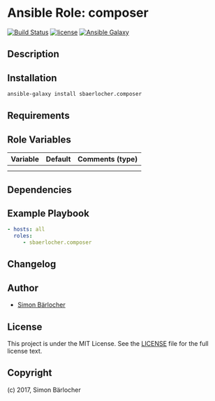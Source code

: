 # Ansible Role: composer

[![Build Status](https://travis-ci.org/sbaerlocher/ansible.composer.svg?branch=master)](https://travis-ci.org/sbaerlocher/ansible.composer) [![license](https://img.shields.io/github/license/mashape/apistatus.svg)](https://sbaerlo.ch/licence) [![Ansible Galaxy](http://img.shields.io/badge/ansible--galaxy-composer-blue.svg)](https://galaxy.ansible.com/sbaerlocher/composer)

## Description

## Installation

```bash
ansible-galaxy install sbaerlocher.composer
```

## Requirements

## Role Variables

| Variable             | Default     | Comments (type)                                   |
| :---                 | :---        | :---                                              |
| | | |
| | | |

## Dependencies

## Example Playbook

```yml
- hosts: all
  roles:
     - sbaerlocher.composer
```

## Changelog

## Author

* [Simon Bärlocher](https://sbaerlocher.ch)

## License

This project is under the MIT License. See the [LICENSE](https://sbaerlo.ch/licence) file for the full license text.

## Copyright

(c) 2017, Simon Bärlocher